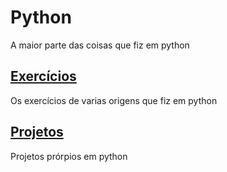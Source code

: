 # Python
A maior parte das coisas que fiz em python

## [Exercícios](https://github.com/ApenasM/Python/tree/master/Turtle)
Os exercícios de varias origens que fiz em python

## [Projetos](https://github.com/ApenasM/Python/tree/master/Lista)
Projetos prórpios em python
